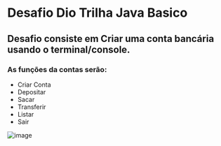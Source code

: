 # Desafio Dio Trilha Java Basico

## Desafio consiste em Criar uma conta bancária usando o terminal/console.

### As funções da contas serão:
- Criar Conta
- Depositar
- Sacar
- Transferir
- Listar
- Sair


![image](https://user-images.githubusercontent.com/89158456/221579673-5cb6dad2-5a84-47bd-a64e-0d33a1443559.png)
